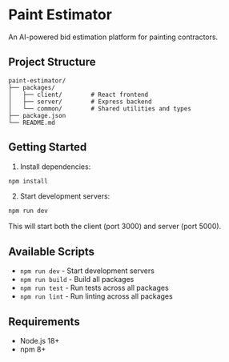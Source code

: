 # Paint Estimator

An AI-powered bid estimation platform for painting contractors.

## Project Structure

```
paint-estimator/
├── packages/
│   ├── client/        # React frontend
│   ├── server/        # Express backend
│   └── common/        # Shared utilities and types
├── package.json
└── README.md
```

## Getting Started

1. Install dependencies:
```bash
npm install
```

2. Start development servers:
```bash
npm run dev
```

This will start both the client (port 3000) and server (port 5000).

## Available Scripts

- `npm run dev` - Start development servers
- `npm run build` - Build all packages
- `npm run test` - Run tests across all packages
- `npm run lint` - Run linting across all packages

## Requirements

- Node.js 18+
- npm 8+